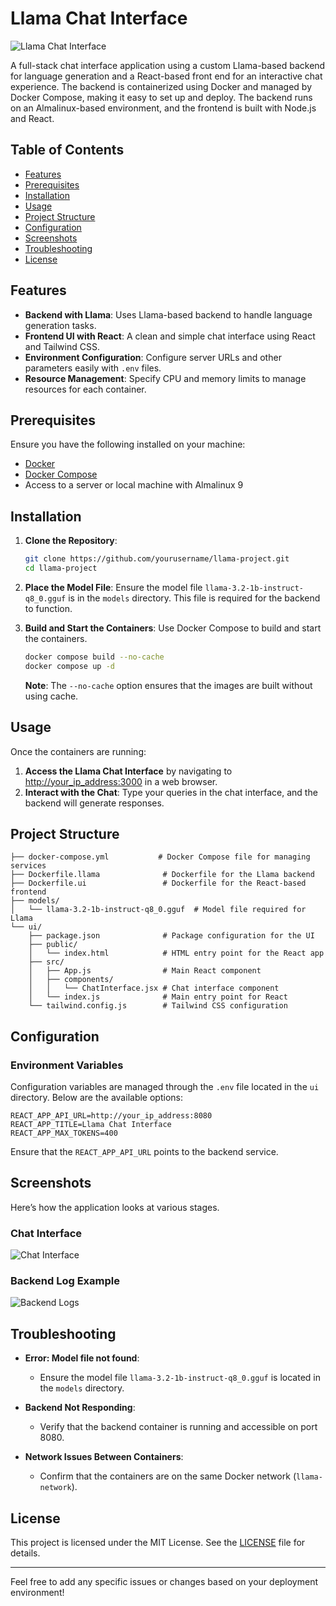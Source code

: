# Llama Chat Interface

![Llama Chat Interface](assets/screenshot.png)

A full-stack chat interface application using a custom Llama-based backend for language generation and a React-based front end for an interactive chat experience. The backend is containerized using Docker and managed by Docker Compose, making it easy to set up and deploy. The backend runs on an Almalinux-based environment, and the frontend is built with Node.js and React.

## Table of Contents
- [Features](#features)
- [Prerequisites](#prerequisites)
- [Installation](#installation)
- [Usage](#usage)
- [Project Structure](#project-structure)
- [Configuration](#configuration)
- [Screenshots](#screenshots)
- [Troubleshooting](#troubleshooting)
- [License](#license)

## Features
- **Backend with Llama**: Uses Llama-based backend to handle language generation tasks.
- **Frontend UI with React**: A clean and simple chat interface using React and Tailwind CSS.
- **Environment Configuration**: Configure server URLs and other parameters easily with `.env` files.
- **Resource Management**: Specify CPU and memory limits to manage resources for each container.
  
## Prerequisites
Ensure you have the following installed on your machine:
- [Docker](https://www.docker.com)
- [Docker Compose](https://docs.docker.com/compose/)
- Access to a server or local machine with Almalinux 9

## Installation

1. **Clone the Repository**:
   ```bash
   git clone https://github.com/yourusername/llama-project.git
   cd llama-project
   ```

2. **Place the Model File**:
   Ensure the model file `llama-3.2-1b-instruct-q8_0.gguf` is in the `models` directory. This file is required for the backend to function.

3. **Build and Start the Containers**:
   Use Docker Compose to build and start the containers.
   ```bash
   docker compose build --no-cache
   docker compose up -d
   ```

   **Note**: The `--no-cache` option ensures that the images are built without using cache.

## Usage
Once the containers are running:
1. **Access the Llama Chat Interface** by navigating to [http://your_ip_address:3000](http://your_ip_address:3000) in a web browser.
2. **Interact with the Chat**: Type your queries in the chat interface, and the backend will generate responses.

## Project Structure
```plaintext
├── docker-compose.yml           # Docker Compose file for managing services
├── Dockerfile.llama              # Dockerfile for the Llama backend
├── Dockerfile.ui                 # Dockerfile for the React-based frontend
├── models/
│   └── llama-3.2-1b-instruct-q8_0.gguf  # Model file required for Llama
└── ui/
    ├── package.json              # Package configuration for the UI
    ├── public/
    │   └── index.html            # HTML entry point for the React app
    ├── src/
    │   ├── App.js                # Main React component
    │   ├── components/
    │   │   └── ChatInterface.jsx # Chat interface component
    │   └── index.js              # Main entry point for React
    └── tailwind.config.js        # Tailwind CSS configuration
```

## Configuration
### Environment Variables
Configuration variables are managed through the `.env` file located in the `ui` directory. Below are the available options:

```plaintext
REACT_APP_API_URL=http://your_ip_address:8080
REACT_APP_TITLE=Llama Chat Interface
REACT_APP_MAX_TOKENS=400
```

Ensure that the `REACT_APP_API_URL` points to the backend service.

## Screenshots
Here’s how the application looks at various stages.

### Chat Interface
![Chat Interface](assets/screenshot.png)

### Backend Log Example
![Backend Logs](assets/screenshot.png)

## Troubleshooting

- **Error: Model file not found**:
  - Ensure the model file `llama-3.2-1b-instruct-q8_0.gguf` is located in the `models` directory.

- **Backend Not Responding**:
  - Verify that the backend container is running and accessible on port 8080.

- **Network Issues Between Containers**:
  - Confirm that the containers are on the same Docker network (`llama-network`).

## License
This project is licensed under the MIT License. See the [LICENSE](LICENSE) file for details.

---

Feel free to add any specific issues or changes based on your deployment environment!
